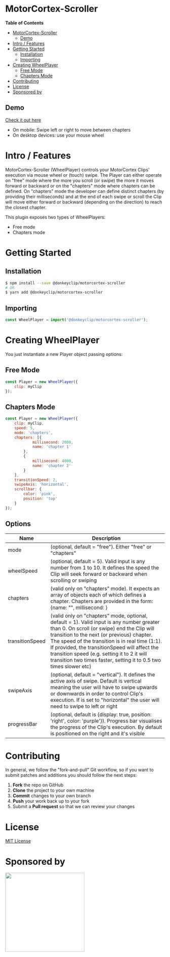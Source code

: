 # MotorCortex-Scroller

**Table of Contents**

- [MotorCortex-Scroller](#motorcortex-scroller)
  - [Demo](#demo)
- [Intro / Features](#intro--features)
- [Getting Started](#getting-started)
  - [Installation](#installation)
  - [Importing](#importing)
- [Creating WheelPlayer](#creating-wheelplayer)
  - [Free Mode](#free-mode)
  - [Chapters Mode](#chapters-mode)
- [Contributing](#contributing)
- [License](#license)
- [Sponsored by](#sponsored-by)

## Demo
[Check it out here](https://donkeyclip.github.io/motorcortex-scroller/demo/)

- On mobile: Swipe left or right to move between chapters
- On desktop devices: use your mouse wheel
  

# Intro / Features

MotorCortex-Scroller (WheelPlayer) controls your MotorCortex Clips' execution via mouse wheel or (touch) swipe.
The Player can either operate on "free" mode where the more you scroll (or swipe) the more it moves forward or backward or on the "chapters" mode where chapters can be defined.
On "chapters" mode the developer can define distinct chapters (by providing their milliseconds) and at the end of each swipe or scroll the Clip will move either forward or backward (depending on the direction) to reach the closest chapter.

This plugin exposes two types of WheelPlayers:
- Free mode
- Chapters mode

# Getting Started
## Installation
```bash
$ npm install --save @donkeyclip/motorcortex-scroller
# OR
$ yarn add @donkeyclip/motorcortex-scroller
```
## Importing
```javascript
const WheelPlayer = import('@donkeyclip/motorcortex-scroller');
```
# Creating WheelPlayer

You just instantiate a new Player object passing options:
## Free Mode
```javascript
const Player = new WheelPlayer({
    clip: myClip
});
```

## Chapters Mode
```javascript
const Player = new WheelPlayer({
    clip: myClip,
    speed: 5,
    mode: 'chapters',
    chapters: [{
            millisecond: 2000,
            name: 'chapter 1'
        },
        {
            millisecond: 4000,
            name: 'chapter 2'
        }
    ],
    transitionSpeed: 2,
    swipeAxis: 'horizontal',
    scrollbar: {
        color: 'pink',
        position: 'top'
    }
});
```

## Options

| Name | Description |
| ------------- | ------------- |
| mode | (optional, default = "free"). Either "free" or "chapters" |
| wheelSpeed | (optional, default = 5). Valid input is any number from 1 to 10. It defines the speed the Clip will seek forward or backward when scrolling or swiping |
| chapters | (valid only on "chapters" mode). It expects an array of objects each of which defines a chapter. Chapters are provided in the form: {name: "<the name of the chapter>", millisecond: <millisecond>} |
| transitionSpeed | (valid only on "chapters" mode, optional, default = 1). Valid input is any number greater than 0. On scroll (or swipe) end the Clip will transition to the next (or previous) chapter. The speed of the transition is in real time (1:1). If provided, the transitionSpeed will affect the transition speed (e.g. setting it to 2 it will transition two times faster, setting it to 0.5 two times slower etc) |
| swipeAxis | (optional, default = "vertical"). It defines the active axis of swipe. Default is vertical meaning the user will have to swipe upwards or downwards in order to control Clip's execution. If is set to "horizontal" the user will need to swipe to left or right |
| progressBar | (optional, default is {display: true, position: 'right', color: 'purple'}). Progress bar visualises the progress of the Clip's execution. By default is positioned on the right and it's visible |
  
# Contributing 

In general, we follow the "fork-and-pull" Git workflow, so if you want to submit patches and additions you should follow the next steps:
1.	**Fork** the repo on GitHub
2.	**Clone** the project to your own machine
3.	**Commit** changes to your own branch
4.	**Push** your work back up to your fork
5.	Submit a **Pull request** so that we can review your changes

# License

[MIT License](https://opensource.org/licenses/MIT)

# Sponsored by
[<img src="https://presskit.donkeyclip.com/logos/donkey%20clip%20logo.svg" width=250></img>](https://donkeyclip.com)

